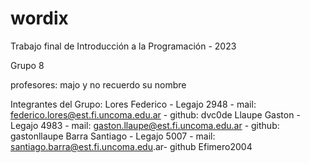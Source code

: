 # wordix

Trabajo final de Introducción a la Programación - 2023

Grupo 8

profesores: majo y no recuerdo su nombre

Integrantes del Grupo:
Lores Federico - Legajo 2948 - mail: federico.lores@est.fi.uncoma.edu.ar - github: dvc0de
Llaupe Gaston - Legajo 4983 - mail: gaston.llaupe@est.fi.uncoma.edu.ar - github: gastonllaupe
Barra Santiago - Legajo 5007 - mail: santiago.barra@est.fi.uncoma.edu.ar- github Efimero2004
